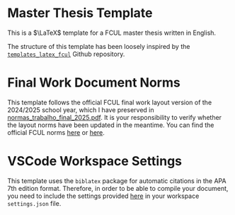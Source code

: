 # Master Thesis Template
This is a $\LaTeX$ template for a FCUL master thesis written in English.

The structure of this template has been loosely inspired by the [`templates_latex_fcul`](https://github.com/dpavot/templates_latex_fcul) Github repository.

# Final Work Document Norms
This template follows the official FCUL final work layout version of the 2024/2025 school year, which I have preserved in [normas_trabalho_final_2025.pdf](normas_trabalho_final_2025.pdf). It is your responsibility to verify whether the layout norms have been updated in the meantime. You can find the official FCUL norms [here](https://ciencias.ulisboa.pt/pt/node/12432/#toc2) or [here](https://ciencias.ulisboa.pt/en/academic-examination-admission-2nd-cycle#toc2).

# VSCode Workspace Settings
This template uses the `biblatex` package for automatic citations in the APA 7th edition format. Therefore, in order to be able to compile your document, you need to include the settings provided [here](src/.vscode/settings.json) in your workspace `settings.json` file.
